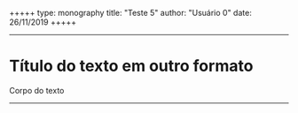 +++++
type: monography
title: "Teste 5"
author: "Usuário 0"
date: 26/11/2019
+++++
*****
# Título do texto em outro formato
Corpo do texto
*****